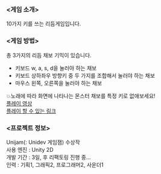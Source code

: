 <h3><게임 소개></h3>
10가지 키를 쓰는 리듬게임입니다.

<h3><게임 방법></h3>
총 3가지의 리듬 채보 기믹이 있습니다.

- 키보드 w, a, s, d을 눌러야 하는 채보
- 키보드 상하좌우 방향키 중 두 가지를 조합해서 눌러야 하는 채보
- 마우스 왼쪽, 오른쪽을 눌러야 하는 채보

💥노래에 따라 화면에 나타나는 몬스터 채보를 특정 키로 없애보세요!<br>
[플레이 영상](https://youtu.be/zEJNQdqwO8o?si=pX5RDWx8bf0JfZIS)<br>
[플레이 할 수 있는 링크](https://dibodubob.itch.io/the-monk-is)


<h3><프로젝트 정보></h3>
Unijam(: Unidev 게임잼) 수상작<br>
사용 엔진 : Unity 2D<br>
개발 기간 : 3일, 후 리팩토링 진행 중... <br>
인력 : 기획1, 그래픽2, 프로그래머2, 사운더1
